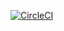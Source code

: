 [![CircleCI](https://circleci.com/gh/CyberPointer/my-spring-clinic.svg?style=svg)](https://circleci.com/gh/CyberPointer/my-spring-clinic)
